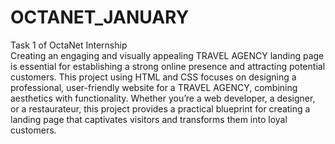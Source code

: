# OCTANET_JANUARY
Task 1 of  OctaNet Internship
<br>
Creating an engaging and visually appealing TRAVEL AGENCY landing page is essential for establishing a strong online presence and attracting potential customers. This project using HTML and CSS focuses on designing a professional, user-friendly website for a TRAVEL AGENCY, combining aesthetics with functionality. Whether you’re a web developer, a designer, or a restaurateur, this project provides a practical blueprint for creating a landing page that captivates visitors and transforms them into loyal customers.
